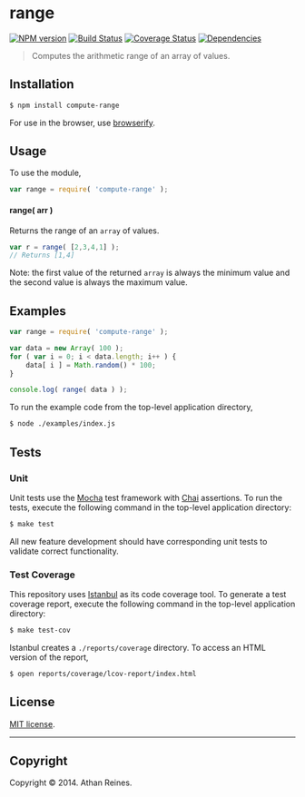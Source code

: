range
===
[![NPM version][npm-image]][npm-url] [![Build Status][travis-image]][travis-url] [![Coverage Status][coveralls-image]][coveralls-url] [![Dependencies][dependencies-image]][dependencies-url]

> Computes the arithmetic range of an array of values.


## Installation

``` bash
$ npm install compute-range
```

For use in the browser, use [browserify](https://github.com/substack/node-browserify).


## Usage

To use the module,

``` javascript
var range = require( 'compute-range' );
```

#### range( arr )

Returns the range of an `array` of values.

``` javascript
var r = range( [2,3,4,1] );
// Returns [1,4]
```

Note: the first value of the returned `array` is always the minimum value and the second value is always the maximum value.


## Examples

``` javascript
var range = require( 'compute-range' );

var data = new Array( 100 );
for ( var i = 0; i < data.length; i++ ) {
	data[ i ] = Math.random() * 100;
}

console.log( range( data ) );
```

To run the example code from the top-level application directory,

``` bash
$ node ./examples/index.js
```


## Tests

### Unit

Unit tests use the [Mocha](http://visionmedia.github.io/mocha) test framework with [Chai](http://chaijs.com) assertions. To run the tests, execute the following command in the top-level application directory:

``` bash
$ make test
```

All new feature development should have corresponding unit tests to validate correct functionality.


### Test Coverage

This repository uses [Istanbul](https://github.com/gotwarlost/istanbul) as its code coverage tool. To generate a test coverage report, execute the following command in the top-level application directory:

``` bash
$ make test-cov
```

Istanbul creates a `./reports/coverage` directory. To access an HTML version of the report,

``` bash
$ open reports/coverage/lcov-report/index.html
```


## License

[MIT license](http://opensource.org/licenses/MIT). 


---
## Copyright

Copyright &copy; 2014. Athan Reines.


[npm-image]: http://img.shields.io/npm/v/compute-range.svg
[npm-url]: https://npmjs.org/package/compute-range

[travis-image]: http://img.shields.io/travis/compute-io/range/master.svg
[travis-url]: https://travis-ci.org/compute-io/range

[coveralls-image]: https://img.shields.io/coveralls/compute-io/range/master.svg
[coveralls-url]: https://coveralls.io/r/compute-io/range?branch=master

[dependencies-image]: http://img.shields.io/david/compute-io/range.svg
[dependencies-url]: https://david-dm.org/compute-io/range

[dev-dependencies-image]: http://img.shields.io/david/dev/compute-io/range.svg
[dev-dependencies-url]: https://david-dm.org/dev/compute-io/range

[github-issues-image]: http://img.shields.io/github/issues/compute-io/range.svg
[github-issues-url]: https://github.com/compute-io/range/issues